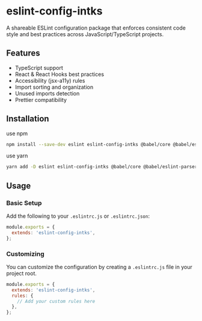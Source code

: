 # eslint-config-intks

A shareable ESLint configuration package that enforces consistent code style and best practices across JavaScript/TypeScript projects.


## Features

- TypeScript support
- React & React Hooks best practices
- Accessibility (jsx-a11y) rules
- Import sorting and organization
- Unused imports detection
- Prettier compatibility

## Installation

use npm
```sh
npm install --save-dev eslint eslint-config-intks @babel/core @babel/eslint-parser
```

use yarn
```sh
yarn add -D eslint eslint-config-intks @babel/core @babel/eslint-parser
```

## Usage

### Basic Setup

Add the following to your `.eslintrc.js` or `.eslintrc.json`:

```js
module.exports = {
  extends: 'eslint-config-intks',
};
```

### Customizing

You can customize the configuration by creating a `.eslintrc.js` file in your project root.

```js
module.exports = {
  extends: 'eslint-config-intks',
  rules: {
    // Add your custom rules here
  },
};
```
